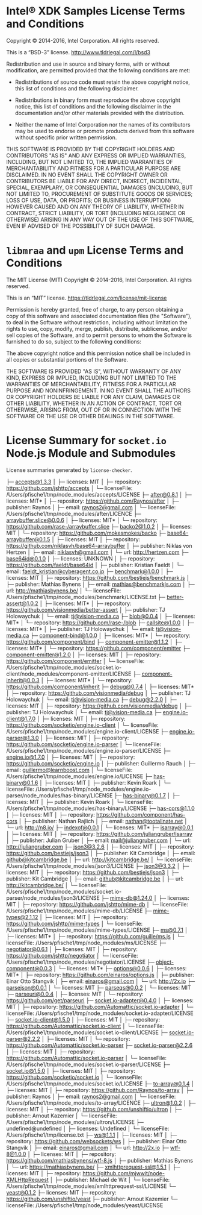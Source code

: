 Intel® XDK Samples License Terms and Conditions
===============================================

Copyright © 2014-2016, Intel Corporation. All rights reserved.

This is a “BSD-3” license. <http://www.tldrlegal.com/l/bsd3>

Redistribution and use in source and binary forms, with or without
modification, are permitted provided that the following conditions are
met:

-   Redistributions of source code must retain the above copyright
    notice, this list of conditions and the following disclaimer.

-   Redistributions in binary form must reproduce the above copyright
    notice, this list of conditions and the following disclaimer in the
    documentation and/or other materials provided with the distribution.

-   Neither the name of Intel Corporation nor the names of its
    contributors may be used to endorse or promote products derived from
    this software without specific prior written permission.

THIS SOFTWARE IS PROVIDED BY THE COPYRIGHT HOLDERS AND CONTRIBUTORS "AS
IS" AND ANY EXPRESS OR IMPLIED WARRANTIES, INCLUDING, BUT NOT LIMITED
TO, THE IMPLIED WARRANTIES OF MERCHANTABILITY AND FITNESS FOR A
PARTICULAR PURPOSE ARE DISCLAIMED. IN NO EVENT SHALL THE COPYRIGHT OWNER
OR CONTRIBUTORS BE LIABLE FOR ANY DIRECT, INDIRECT, INCIDENTAL, SPECIAL,
EXEMPLARY, OR CONSEQUENTIAL DAMAGES (INCLUDING, BUT NOT LIMITED TO,
PROCUREMENT OF SUBSTITUTE GOODS OR SERVICES; LOSS OF USE, DATA, OR
PROFITS; OR BUSINESS INTERRUPTION) HOWEVER CAUSED AND ON ANY THEORY OF
LIABILITY, WHETHER IN CONTRACT, STRICT LIABILITY, OR TORT (INCLUDING
NEGLIGENCE OR OTHERWISE) ARISING IN ANY WAY OUT OF THE USE OF THIS
SOFTWARE, EVEN IF ADVISED OF THE POSSIBILITY OF SUCH DAMAGE.


`libmraa` and `upm` License Terms and Conditions
================================================

The MIT License (MIT)
Copyright © 2014-2016, Intel Corporation. All rights reserved.

This is an “MIT” license. <https://tldrlegal.com/license/mit-license>

Permission is hereby granted, free of charge, to any person obtaining
a copy of this software and associated documentation files (the
"Software"), to deal in the Software without restriction, including
without limitation the rights to use, copy, modify, merge, publish,
distribute, sublicense, and/or sell copies of the Software, and to
permit persons to whom the Software is furnished to do so, subject to
the following conditions:

The above copyright notice and this permission notice shall be
included in all copies or substantial portions of the Software.

THE SOFTWARE IS PROVIDED "AS IS", WITHOUT WARRANTY OF ANY KIND,
EXPRESS OR IMPLIED, INCLUDING BUT NOT LIMITED TO THE WARRANTIES OF
MERCHANTABILITY, FITNESS FOR A PARTICULAR PURPOSE AND
NONINFRINGEMENT. IN NO EVENT SHALL THE AUTHORS OR COPYRIGHT HOLDERS BE
LIABLE FOR ANY CLAIM, DAMAGES OR OTHER LIABILITY, WHETHER IN AN ACTION
OF CONTRACT, TORT OR OTHERWISE, ARISING FROM, OUT OF OR IN CONNECTION
WITH THE SOFTWARE OR THE USE OR OTHER DEALINGS IN THE SOFTWARE.


License Summary for `socket.io` Node.js Module and Submodules
=============================================================

License summaries generated by `license-checker`.

├─ accepts@1.3.3
│  ├─ licenses: MIT
│  ├─ repository: https://github.com/jshttp/accepts
│  └─ licenseFile: /Users/pfische1/tmp/node_modules/accepts/LICENSE
├─ after@0.8.1
│  ├─ licenses: MIT*
│  ├─ repository: https://github.com/Raynos/after
│  ├─ publisher: Raynos
│  ├─ email: raynos2@gmail.com
│  └─ licenseFile: /Users/pfische1/tmp/node_modules/after/LICENCE
├─ arraybuffer.slice@0.0.6
│  ├─ licenses: MIT*
│  └─ repository: https://github.com/rase-/arraybuffer.slice
├─ backo2@1.0.2
│  ├─ licenses: MIT
│  └─ repository: https://github.com/mokesmokes/backo
├─ base64-arraybuffer@0.1.5
│  ├─ licenses: MIT
│  ├─ repository: https://github.com/niklasvh/base64-arraybuffer
│  ├─ publisher: Niklas von Hertzen
│  ├─ email: niklasvh@gmail.com
│  └─ url: http://hertzen.com
├─ base64id@0.1.0
│  ├─ licenses: UNKNOWN
│  ├─ repository: https://github.com/faeldt/base64id
│  ├─ publisher: Kristian Faeldt
│  └─ email: faeldt_kristian@cyberagent.co.jp
├─ benchmark@1.0.0
│  ├─ licenses: MIT
│  ├─ repository: https://github.com/bestiejs/benchmark.js
│  ├─ publisher: Mathias Bynens
│  ├─ email: mathias@benchmarkjs.com
│  ├─ url: http://mathiasbynens.be/
│  └─ licenseFile: /Users/pfische1/tmp/node_modules/benchmark/LICENSE.txt
├─ better-assert@1.0.2
│  ├─ licenses: MIT*
│  ├─ repository: https://github.com/visionmedia/better-assert
│  ├─ publisher: TJ Holowaychuk
│  └─ email: tj@vision-media.ca
├─ blob@0.0.4
│  ├─ licenses: MIT*
│  └─ repository: https://github.com/rase-/blob
├─ callsite@1.0.0
│  ├─ licenses: MIT*
│  ├─ publisher: TJ Holowaychuk
│  └─ email: tj@vision-media.ca
├─ component-bind@1.0.0
│  ├─ licenses: MIT*
│  └─ repository: https://github.com/component/bind
├─ component-emitter@1.1.2
│  ├─ licenses: MIT*
│  └─ repository: https://github.com/component/emitter
├─ component-emitter@1.2.0
│  ├─ licenses: MIT
│  ├─ repository: https://github.com/component/emitter
│  └─ licenseFile: /Users/pfische1/tmp/node_modules/socket.io-client/node_modules/component-emitter/LICENSE
├─ component-inherit@0.0.3
│  ├─ licenses: MIT*
│  └─ repository: https://github.com/component/inherit
├─ debug@0.7.4
│  ├─ licenses: MIT*
│  ├─ repository: https://github.com/visionmedia/debug
│  ├─ publisher: TJ Holowaychuk
│  └─ email: tj@vision-media.ca
├─ debug@2.2.0
│  ├─ licenses: MIT
│  ├─ repository: https://github.com/visionmedia/debug
│  ├─ publisher: TJ Holowaychuk
│  └─ email: tj@vision-media.ca
├─ engine.io-client@1.7.0
│  ├─ licenses: MIT
│  ├─ repository: https://github.com/socketio/engine.io-client
│  └─ licenseFile: /Users/pfische1/tmp/node_modules/engine.io-client/LICENSE
├─ engine.io-parser@1.3.0
│  ├─ licenses: MIT
│  ├─ repository: https://github.com/socketio/engine.io-parser
│  └─ licenseFile: /Users/pfische1/tmp/node_modules/engine.io-parser/LICENSE
├─ engine.io@1.7.0
│  ├─ licenses: MIT
│  ├─ repository: https://github.com/socketio/engine.io
│  ├─ publisher: Guillermo Rauch
│  ├─ email: guillermo@learnboost.com
│  └─ licenseFile: /Users/pfische1/tmp/node_modules/engine.io/LICENSE
├─ has-binary@0.1.6
│  ├─ licenses: MIT
│  ├─ publisher: Kevin Roark
│  └─ licenseFile: /Users/pfische1/tmp/node_modules/engine.io-parser/node_modules/has-binary/LICENSE
├─ has-binary@0.1.7
│  ├─ licenses: MIT
│  ├─ publisher: Kevin Roark
│  └─ licenseFile: /Users/pfische1/tmp/node_modules/has-binary/LICENSE
├─ has-cors@1.1.0
│  ├─ licenses: MIT
│  ├─ repository: https://github.com/component/has-cors
│  ├─ publisher: Nathan Rajlich
│  ├─ email: nathan@tootallnate.net
│  └─ url: http://n8.io/
├─ indexof@0.0.1
│  └─ licenses: MIT*
├─ isarray@0.0.1
│  ├─ licenses: MIT
│  ├─ repository: https://github.com/juliangruber/isarray
│  ├─ publisher: Julian Gruber
│  ├─ email: mail@juliangruber.com
│  └─ url: http://juliangruber.com
├─ json3@3.2.6
│  ├─ licenses: MIT
│  ├─ repository: https://github.com/bestiejs/json3
│  ├─ publisher: Kit Cambridge
│  ├─ email: github@kitcambridge.be
│  ├─ url: http://kitcambridge.be/
│  └─ licenseFile: /Users/pfische1/tmp/node_modules/json3/LICENSE
├─ json3@3.3.2
│  ├─ licenses: MIT
│  ├─ repository: https://github.com/bestiejs/json3
│  ├─ publisher: Kit Cambridge
│  ├─ email: github@kitcambridge.be
│  ├─ url: http://kitcambridge.be/
│  └─ licenseFile: /Users/pfische1/tmp/node_modules/socket.io-parser/node_modules/json3/LICENSE
├─ mime-db@1.24.0
│  ├─ licenses: MIT
│  ├─ repository: https://github.com/jshttp/mime-db
│  └─ licenseFile: /Users/pfische1/tmp/node_modules/mime-db/LICENSE
├─ mime-types@2.1.12
│  ├─ licenses: MIT
│  ├─ repository: https://github.com/jshttp/mime-types
│  └─ licenseFile: /Users/pfische1/tmp/node_modules/mime-types/LICENSE
├─ ms@0.7.1
│  ├─ licenses: MIT*
│  ├─ repository: https://github.com/guille/ms.js
│  └─ licenseFile: /Users/pfische1/tmp/node_modules/ms/LICENSE
├─ negotiator@0.6.1
│  ├─ licenses: MIT
│  ├─ repository: https://github.com/jshttp/negotiator
│  └─ licenseFile: /Users/pfische1/tmp/node_modules/negotiator/LICENSE
├─ object-component@0.0.3
│  └─ licenses: MIT*
├─ options@0.0.6
│  ├─ licenses: MIT*
│  ├─ repository: https://github.com/einaros/options.js
│  ├─ publisher: Einar Otto Stangvik
│  ├─ email: einaros@gmail.com
│  └─ url: http://2x.io
├─ parsejson@0.0.1
│  └─ licenses: MIT
├─ parseqs@0.0.2
│  └─ licenses: MIT
├─ parseuri@0.0.4
│  ├─ licenses: MIT
│  └─ repository: https://github.com/get/parseuri
├─ socket.io-adapter@0.4.0
│  ├─ licenses: MIT
│  ├─ repository: https://github.com/Automattic/socket.io-adapter
│  └─ licenseFile: /Users/pfische1/tmp/node_modules/socket.io-adapter/LICENSE
├─ socket.io-client@1.5.0
│  ├─ licenses: MIT
│  ├─ repository: https://github.com/Automattic/socket.io-client
│  └─ licenseFile: /Users/pfische1/tmp/node_modules/socket.io-client/LICENSE
├─ socket.io-parser@2.2.2
│  ├─ licenses: MIT
│  └─ repository: https://github.com/Automattic/socket.io-parser
├─ socket.io-parser@2.2.6
│  ├─ licenses: MIT
│  ├─ repository: https://github.com/Automattic/socket.io-parser
│  └─ licenseFile: /Users/pfische1/tmp/node_modules/socket.io-parser/LICENSE
├─ socket.io@1.5.0
│  ├─ licenses: MIT
│  ├─ repository: https://github.com/socketio/socket.io
│  └─ licenseFile: /Users/pfische1/tmp/node_modules/socket.io/LICENSE
├─ to-array@0.1.4
│  ├─ licenses: MIT
│  ├─ repository: https://github.com/Raynos/to-array
│  ├─ publisher: Raynos
│  ├─ email: raynos2@gmail.com
│  └─ licenseFile: /Users/pfische1/tmp/node_modules/to-array/LICENCE
├─ ultron@1.0.2
│  ├─ licenses: MIT
│  ├─ repository: https://github.com/unshiftio/ultron
│  ├─ publisher: Arnout Kazemier
│  └─ licenseFile: /Users/pfische1/tmp/node_modules/ultron/LICENSE
├─ undefined@undefined
│  ├─ licenses: Undefined
│  └─ licenseFile: /Users/pfische1/tmp/license.txt
├─ ws@1.1.1
│  ├─ licenses: MIT
│  ├─ repository: https://github.com/websockets/ws
│  ├─ publisher: Einar Otto Stangvik
│  ├─ email: einaros@gmail.com
│  └─ url: http://2x.io
├─ wtf-8@1.0.0
│  ├─ licenses: MIT
│  ├─ repository: https://github.com/mathiasbynens/wtf-8.js
│  ├─ publisher: Mathias Bynens
│  └─ url: https://mathiasbynens.be/
├─ xmlhttprequest-ssl@1.5.1
│  ├─ licenses: MIT
│  ├─ repository: https://github.com/mjwwit/node-XMLHttpRequest
│  ├─ publisher: Michael de Wit
│  └─ licenseFile: /Users/pfische1/tmp/node_modules/xmlhttprequest-ssl/LICENSE
└─ yeast@0.1.2
   ├─ licenses: MIT
   ├─ repository: https://github.com/unshiftio/yeast
   ├─ publisher: Arnout Kazemier
   └─ licenseFile: /Users/pfische1/tmp/node_modules/yeast/LICENSE

